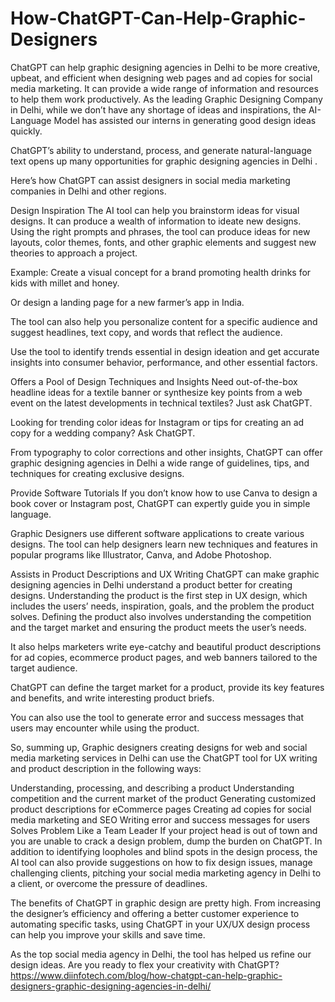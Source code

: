 # How-ChatGPT-Can-Help-Graphic-Designers
ChatGPT can help graphic designing agencies in Delhi to be more creative, upbeat, and efficient when designing web pages and ad copies for social media marketing. 
It can provide a wide range of information and resources to help them work productively.  As the leading Graphic Designing Company in Delhi, while we don’t have any shortage of ideas and inspirations, the AI-Language Model has assisted our interns in generating good design ideas quickly. 

ChatGPT’s ability to understand, process, and generate natural-language text opens up many opportunities for graphic designing agencies in Delhi . 

Here’s how ChatGPT can assist designers in social media marketing companies in Delhi and other regions. 

Design Inspiration
The AI tool can help you brainstorm ideas for visual designs. It can produce a wealth of information to ideate new designs. Using the right prompts and phrases, the tool can produce ideas for new layouts, color themes, fonts, and other graphic elements and suggest new theories to approach a project.

Example: Create a visual concept for a brand promoting health drinks for kids with millet and honey.

Or design a landing page for a new farmer’s app in India. 

The tool can also help you personalize content for a specific audience and suggest headlines, text copy, and words that reflect the audience. 

Use the tool to identify trends essential in design ideation and get accurate insights into consumer behavior, performance, and other essential factors. 

Offers a Pool of Design Techniques and Insights
Need out-of-the-box headline ideas for a textile banner or synthesize key points from a web event on the latest developments in technical textiles? Just ask ChatGPT. 

Looking for trending color ideas for Instagram or tips for creating an ad copy for a wedding company? Ask ChatGPT. 

From typography to color corrections and other insights, ChatGPT can offer graphic designing agencies in Delhi a wide range of guidelines, tips, and techniques for creating exclusive designs.  

Provide Software Tutorials 
If you don’t know how to use Canva to design a book cover or Instagram post, ChatGPT can expertly guide you in simple language. 

Graphic Designers use different software applications to create various designs. The tool can help designers learn new techniques and features in popular programs like Illustrator, Canva, and Adobe Photoshop. 

Assists in Product Descriptions and UX Writing
ChatGPT can make graphic designing agencies in Delhi understand a product better for creating designs. Understanding the product is the first step in UX design, which includes the users’ needs, inspiration, goals, and the problem the product solves. Defining the product also involves understanding the competition and the target market and ensuring the product meets the user’s needs. 

It also helps marketers write eye-catchy and beautiful product descriptions for ad copies, ecommerce product pages, and web banners tailored to the target audience.

ChatGPT can define the target market for a product, provide its key features and benefits, and write interesting product briefs. 

You can also use the tool to generate error and success messages that users may encounter while using the product. 

So, summing up, Graphic designers creating designs for web and social media marketing services in Delhi can use the ChatGPT tool for UX writing and product description in the following ways:

Understanding, processing, and describing a product
Understanding competition and the current market of the product
Generating customized product descriptions for eCommerce pages
Creating ad copies for social media marketing and SEO
Writing error and success messages for users
Solves Problem Like a Team Leader
If your project head is out of town and you are unable to crack a design problem, dump the burden on ChatGPT. In addition to identifying loopholes and blind spots in the design process, the AI tool can also provide suggestions on how to fix design issues, manage challenging clients, pitching your social media marketing agency in Delhi to a client, or overcome the pressure of deadlines. 

The benefits of ChatGPT in graphic design are pretty high. From increasing the designer’s efficiency and offering a better customer experience to automating specific tasks, using ChatGPT in your UX/UX design process can help you improve your skills and save time. 

As the top social media agency in Delhi, the tool has helped us refine our design ideas. Are you ready to flex your creativity with ChatGPT? 
https://www.diinfotech.com/blog/how-chatgpt-can-help-graphic-designers-graphic-designing-agencies-in-delhi/

